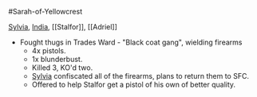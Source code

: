 #Sarah-of-Yellowcrest 

[Sylvia](PCs/Past/Sylvia.md), [India](PCs/Current/India.md), [[Stalfor]], [[Adriel]]

- Fought thugs in Trades Ward - "Black coat gang", wielding firearms
	- 4x pistols.
	- 1x blunderbust.
	- Killed 3, KO'd two.
	- [Sylvia](PCs/Past/Sylvia.md) confiscated all of the firearms, plans to return them to SFC.
	- Offered to help Stalfor get a pistol of his own of better quality.